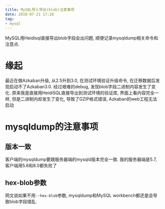 ```yaml
---
title: MySQL导入导出(blob)注意事项
date: 2018-07-21 17:28
tag: 
- mysql
---
```

MySQL用Heidisql直接导出blob字段会出问题, 顺便记录mysqldump相关命令和注意点.
<!--more-->
# 缘起
最近在做Azkaban升级, 从2.5升到3.0, 在测试环境验证升级命令, 在迁移数据后发现启动不了Azkaban3.0. 经过艰难的debug, 发现blob字段二进制内容发生了变化. 原来我是直接用HeidiSQL直接导出到测试环境的验证库, 界面上看内容完全一样, 但是二进制内却发生了变化, 导致了GZIP格式错误, Azkaban的web工程无法启动
# mysqldump的注意事项
## 版本一致
客户端的mysqldump要跟服务器端的mysqld版本完全一致. 我的服务器端是5.7, 客户端用5.6和8.0都失败了
## hex-blob参数
网文说如果不用`--hex-blob`参数, mysqldump和MySQL workbench都还是会导致blob字段错乱.


